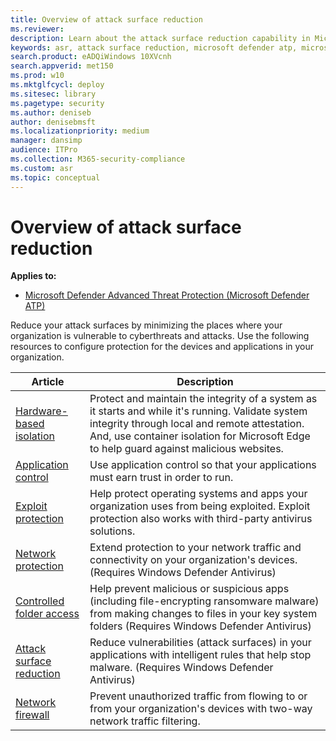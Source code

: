 ```yaml
---
title: Overview of attack surface reduction
ms.reviewer: 
description: Learn about the attack surface reduction capability in Microsoft Defender ATP
keywords: asr, attack surface reduction, microsoft defender atp, microsoft defender, antivirus, av, windows defender
search.product: eADQiWindows 10XVcnh
search.appverid: met150
ms.prod: w10
ms.mktglfcycl: deploy
ms.sitesec: library
ms.pagetype: security
ms.author: deniseb
author: denisebmsft
ms.localizationpriority: medium
manager: dansimp
audience: ITPro
ms.collection: M365-security-compliance 
ms.custom: asr
ms.topic: conceptual
---
```


# Overview of attack surface reduction

**Applies to:**
* [Microsoft Defender Advanced Threat Protection (Microsoft Defender ATP)](https://go.microsoft.com/fwlink/p/?linkid=2069559)

Reduce your attack surfaces by minimizing the places where your organization is vulnerable to cyberthreats and attacks. Use the following resources to configure protection for the devices and applications in your organization.

|Article | Description |
|-------|------|
|[Hardware-based isolation](../windows-defender-application-guard/wd-app-guard-overview.md) | Protect and maintain the integrity of a system as it starts and while it's running. Validate system integrity through local and remote attestation. And, use container isolation for Microsoft Edge to help guard against malicious websites. |
|[Application control](../windows-defender-application-control/windows-defender-application-control.md) | Use application control so that your applications must earn trust in order to run. |
|[Exploit protection](./exploit-protection.md) |Help protect operating systems and apps your organization uses from being exploited. Exploit protection also works with third-party antivirus solutions. |
|[Network protection](./network-protection.md) |Extend protection to your network traffic and connectivity on your organization's devices. (Requires Windows Defender Antivirus) | 
|[Controlled folder access](./controlled-folders.md) | Help prevent malicious or suspicious apps (including file-encrypting ransomware malware) from making changes to files in your key system folders (Requires Windows Defender Antivirus) |
|[Attack surface reduction](./attack-surface-reduction.md) |Reduce vulnerabilities (attack surfaces) in your applications with intelligent rules that help stop malware. (Requires Windows Defender Antivirus) |
|[Network firewall](../windows-firewall/windows-firewall-with-advanced-security.md) |Prevent unauthorized traffic from flowing to or from your organization's devices with two-way network traffic filtering. |
